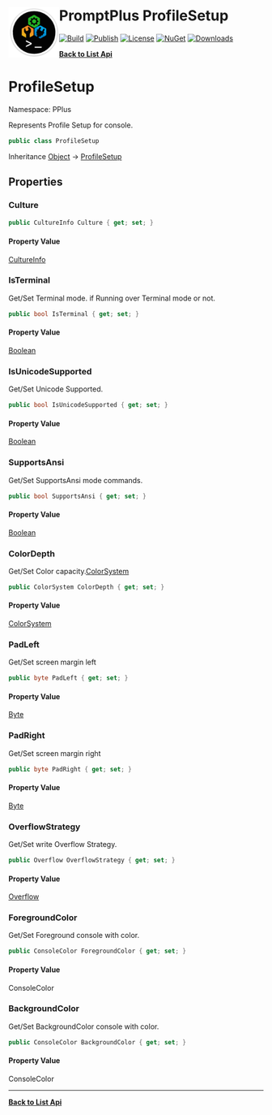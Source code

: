 # <img align="left" width="100" height="100" src="../images/icon.png">PromptPlus ProfileSetup 

[![Build](https://github.com/FRACerqueira/PromptPlus/workflows/Build/badge.svg)](https://github.com/FRACerqueira/PromptPlus/actions/workflows/build.yml)
[![Publish](https://github.com/FRACerqueira/PromptPlus/actions/workflows/publish.yml/badge.svg)](https://github.com/FRACerqueira/PromptPlus/actions/workflows/publish.yml)
[![License](https://img.shields.io/github/license/FRACerqueira/PromptPlus)](https://github.com/FRACerqueira/PromptPlus/blob/master/LICENSE)
[![NuGet](https://img.shields.io/nuget/v/PromptPlus)](https://www.nuget.org/packages/PromptPlus/)
[![Downloads](https://img.shields.io/nuget/dt/PromptPlus)](https://www.nuget.org/packages/PromptPlus/)

[**Back to List Api**](./apis.md)

# ProfileSetup

Namespace: PPlus

Represents Profile Setup for console.

```csharp
public class ProfileSetup
```

Inheritance [Object](https://docs.microsoft.com/en-us/dotnet/api/system.object) → [ProfileSetup](./pplus.profilesetup.md)

## Properties

### **Culture**

```csharp
public CultureInfo Culture { get; set; }
```

#### Property Value

[CultureInfo](https://docs.microsoft.com/en-us/dotnet/api/system.globalization.cultureinfo)<br>

### **IsTerminal**

Get/Set Terminal mode. if Running over Terminal mode or not.

```csharp
public bool IsTerminal { get; set; }
```

#### Property Value

[Boolean](https://docs.microsoft.com/en-us/dotnet/api/system.boolean)<br>

### **IsUnicodeSupported**

Get/Set Unicode Supported.

```csharp
public bool IsUnicodeSupported { get; set; }
```

#### Property Value

[Boolean](https://docs.microsoft.com/en-us/dotnet/api/system.boolean)<br>

### **SupportsAnsi**

Get/Set SupportsAnsi mode commands.

```csharp
public bool SupportsAnsi { get; set; }
```

#### Property Value

[Boolean](https://docs.microsoft.com/en-us/dotnet/api/system.boolean)<br>

### **ColorDepth**

Get/Set Color capacity.[ColorSystem](./pplus.colorsystem.md)

```csharp
public ColorSystem ColorDepth { get; set; }
```

#### Property Value

[ColorSystem](./pplus.colorsystem.md)<br>

### **PadLeft**

Get/Set screen margin left

```csharp
public byte PadLeft { get; set; }
```

#### Property Value

[Byte](https://docs.microsoft.com/en-us/dotnet/api/system.byte)<br>

### **PadRight**

Get/Set screen margin right

```csharp
public byte PadRight { get; set; }
```

#### Property Value

[Byte](https://docs.microsoft.com/en-us/dotnet/api/system.byte)<br>

### **OverflowStrategy**

Get/Set write Overflow Strategy.

```csharp
public Overflow OverflowStrategy { get; set; }
```

#### Property Value

[Overflow](./pplus.overflow.md)<br>

### **ForegroundColor**

Get/Set Foreground console with color.

```csharp
public ConsoleColor ForegroundColor { get; set; }
```

#### Property Value

ConsoleColor<br>

### **BackgroundColor**

Get/Set BackgroundColor console with color.

```csharp
public ConsoleColor BackgroundColor { get; set; }
```

#### Property Value

ConsoleColor<br>


- - -
[**Back to List Api**](./apis.md)

